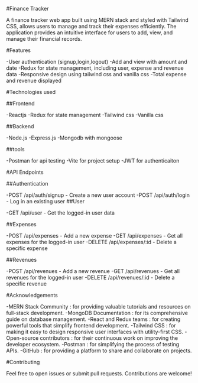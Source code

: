 #Finance Tracker

A finance tracker web app built using MERN stack and styled with Tailwind CSS, allows users to manage and track their expenses efficiently. The application provides an intuitive interface for users to add, view, and manage their financial records.

#Features

-User authentication (signup,login,logout)
-Add and view with amount and date
-Redux for state management, including user, expense and revenue data
-Responsive design using tailwind css and vanilla css
-Total expense and revenue displayed

#Technologies used

##Frontend

-Reactjs
-Redux for state management
-Tailwind css
-Vanilla css

##Backend

-Node.js
-Express.js
-Mongodb with mongoose

##tools

-Postman for api testing
-Vite for project setup
-JWT for authenticaiton

#API Endpoints

##Authentication

-POST /api/auth/signup - Create a new user account
-POST /api/auth/login - Log in an existing user
##User

-GET /api/user - Get the logged-in user data

##Expenses

-POST /api/expenses - Add a new expense
-GET /api/expenses - Get all expenses for the logged-in user
-DELETE /api/expenses/:id - Delete a specific expense

##Revenues

-POST /api/revenues - Add a new revenue
-GET /api/revenues - Get all revenues for the logged-in user
-DELETE /api/revenues/:id - Delete a specific revenue

#Acknowledgements

-MERN Stack Community : for providing valuable tutorials and resources on full-stack development.
-MongoDB Documentation : for its comprehensive guide on database management.
-React and Redux teams : for creating powerful tools that simplify frontend development.
-Tailwind CSS : for making it easy to design responsive user interfaces with utility-first CSS.
-Open-source contributors : for their continuous work on improving the developer ecosystem.
-Postman : for simplifying the process of testing APIs.
-GitHub : for providing a platform to share and collaborate on projects.

#Contributing

Feel free to open issues or submit pull requests. Contributions are welcome!
